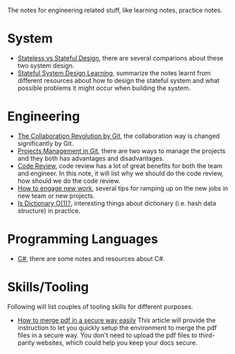 The notes for engineering related stuff, like learning notes, practice notes.

# System
* [Stateless vs Stateful Design](system/design-stateless-vs-stateful.md), there are several comparions about these two system design.
* [Stateful System Design Learning](system/design-stateful-system.md), summarize the notes learnt from different resources about how to design the stateful system and what possible problems it might occur when building the system.

# Engineering
* [The Collaboration Revolution by Git](engineering/git-collaboration-revolution.md), the collaboration way is changed significantly by Git.
* [Projects Management in Git](engineering/git-forking-vs-multiple-repos.md), there are two ways to manage the projects and they both has advantages and disadvantages.
* [Code Review](engineering/code-review.md), code review has a lot of great benefits for both the team and engineer. In this note, it will list why we should do the code review, how should we do the code review.
* [How to engage new work](engineering/how-to-engage-new-work.md), several tips for ramping up on the new jobs in new team or new projects.
* [Is Dictionary O(1)?](engineering/is-dictionary-o-1.md), interesting things about dictionary (i.e. hash data structure) in practice.

# Programming Languages
* [C#](programming-languages/csharp/csharp.md), there are some notes and resources about C#.

# Skills/Tooling
Following will list couples of tooling skills for different purposes.

* [How to merge pdf in a secure way easily](skills-tooling/how-to-merge-pdf-easily.md) This article will provide the instruction to let you quickly setup the environment to merge the pdf files in a secure way. You don't need to upload the pdf files to third-parity websites, which could help you keep your docs secure.
